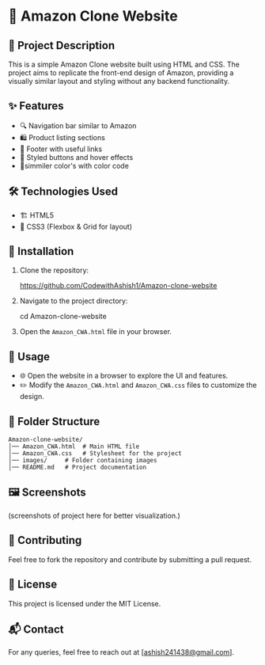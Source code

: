 # 🛒 Amazon Clone Website

## 📌 Project Description
This is a simple Amazon Clone website built using HTML and CSS. The project aims to replicate the front-end design of Amazon, providing a visually similar layout and styling without any backend functionality.

## ✨ Features
- 🔍 Navigation bar similar to Amazon
- 🛍️ Product listing sections
- 🔗 Footer with useful links
- 🎨 Styled buttons and hover effects
- 🎨simmiler color's with color code

## 🛠 Technologies Used
- 🏗️ HTML5
- 🎨 CSS3 (Flexbox & Grid for layout)

## 🚀 Installation
1. Clone the repository:
   
   https://github.com/CodewithAshish1/Amazon-clone-website

3. Navigate to the project directory:
  
   cd Amazon-clone-website

4. Open the `Amazon_CWA.html` file in your browser.

## 🔧 Usage
- 🌐 Open the website in a browser to explore the UI and features.
- ✏️ Modify the `Amazon_CWA.html` and `Amazon_CWA.css` files to customize the design.

## 📂 Folder Structure
```
Amazon-clone-website/
│── Amazon_CWA.html  # Main HTML file
│── Amazon_CWA.css   # Stylesheet for the project
│── images/     # Folder containing images
│── README.md   # Project documentation
```

## 🖼️ Screenshots
(screenshots of project here for better visualization.)

## 🤝 Contributing
Feel free to fork the repository and contribute by submitting a pull request.

## 📜 License
This project is licensed under the MIT License.

## 📬 Contact
For any queries, feel free to reach out at [ashish241438@gmail.com].


